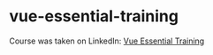 # vue-essential-training

Course was taken on LinkedIn: [Vue Essential Training](https://www.linkedin.com/learning/vue-js-essential-training-2)
